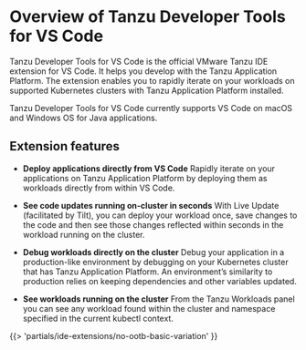 # Overview of Tanzu Developer Tools for VS Code

Tanzu Developer Tools for VS Code is the official VMware Tanzu IDE extension for VS Code.
It helps you develop with the Tanzu Application Platform.
The extension enables you to rapidly iterate on your workloads on supported Kubernetes clusters with
Tanzu Application Platform installed.

Tanzu Developer Tools for VS Code currently supports VS Code on macOS and Windows OS for Java
applications.

## <a id="extension-features"></a> Extension features

- **Deploy applications directly from VS Code**
  Rapidly iterate on your applications on Tanzu Application Platform by deploying them as workloads
  directly from within VS Code.

- **See code updates running on-cluster in seconds**
  With Live Update (facilitated by Tilt), you can deploy your workload once, save changes to the code
  and then see those changes reflected within seconds in the workload running on the cluster.

- **Debug workloads directly on the cluster**
  Debug your application in a production-like environment by debugging on your Kubernetes cluster
  that has Tanzu Application Platform.
  An environment’s similarity to production relies on keeping dependencies and other variables updated.

- **See workloads running on the cluster**
  From the Tanzu Workloads panel you can see any workload found within the cluster and namespace
  specified in the current kubectl context.

{{> 'partials/ide-extensions/no-ootb-basic-variation' }}